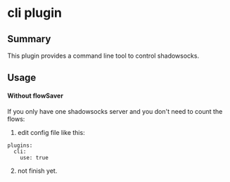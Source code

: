 # cli plugin

## Summary

This plugin provides a command line tool to control shadowsocks.

## Usage

#### Without flowSaver

If you only have one shadowsocks server and you don't need to count the flows:

1. edit config file like this:  
```
plugins:
  cli:
    use: true
```
2. not finish yet.
